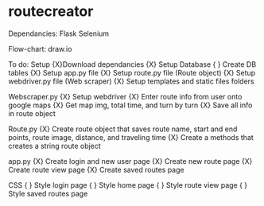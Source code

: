 # routecreator
Dependancies:
Flask 
Selenium

Flow-chart: draw.io

To do:
Setup
{X}Download dependancies
{X} Setup Database
{ } Create DB tables
{X} Setup app.py file
{X} Setup route.py file (Route object)
{X} Setup webdriver.py file (Web scraper)
{X} Setup templates and static files folders

Webscraper.py
{X} Setup webdriver
{X} Enter route info from user onto google maps
{X} Get map img, total time, and turn by turn
{X} Save all info in route object

Route.py
{X} Create route object that saves route name, start and end points, route image, distance, and traveling time
{X} Create a methods that creates a string route object

app.py
{X} Create login and new user page
{X} Create new route page
{X} Create route view page
{X} Create saved routes page

CSS
{ } Style login page
{ } Style home page
{ } Style route view page
{ } Style saved routes page


